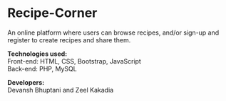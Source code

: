 # Recipe-Corner

An online platform where users can browse recipes, and/or sign-up and register to create recipes and share them.

**Technologies used:** <br>
Front-end: HTML, CSS, Bootstrap, JavaScript <br>
Back-end: PHP, MySQL

**Developers:** <br>
Devansh Bhuptani and Zeel Kakadia
